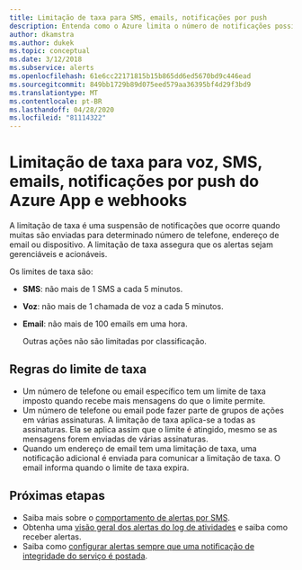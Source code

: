 ```yaml
---
title: Limitação de taxa para SMS, emails, notificações por push
description: Entenda como o Azure limita o número de notificações possíveis de webhook, email, push do Azure App ou SMS de um grupo de ações.
author: dkamstra
ms.author: dukek
ms.topic: conceptual
ms.date: 3/12/2018
ms.subservice: alerts
ms.openlocfilehash: 61e6cc22171815b15b865dd6ed5670bd9c446ead
ms.sourcegitcommit: 849bb1729b89d075eed579aa36395bf4d29f3bd9
ms.translationtype: MT
ms.contentlocale: pt-BR
ms.lasthandoff: 04/28/2020
ms.locfileid: "81114322"
---
```

# <a name="rate-limiting-for-voice-sms-emails-azure-app-push-notifications-and-webhook-posts"></a>Limitação de taxa para voz, SMS, emails, notificações por push do Azure App e webhooks
A limitação de taxa é uma suspensão de notificações que ocorre quando muitas são enviadas para determinado número de telefone, endereço de email ou dispositivo. A limitação de taxa assegura que os alertas sejam gerenciáveis e acionáveis.

Os limites de taxa são:

- **SMS**: não mais de 1 SMS a cada 5 minutos.
- **Voz**: não mais de 1 chamada de voz a cada 5 minutos.
- **Email**: não mais de 100 emails em uma hora.
 
  Outras ações não são limitadas por classificação.

## <a name="rate-limit-rules"></a>Regras do limite de taxa
- Um número de telefone ou email específico tem um limite de taxa imposto quando recebe mais mensagens do que o limite permite.
- Um número de telefone ou email pode fazer parte de grupos de ações em várias assinaturas. A limitação de taxa aplica-se a todas as assinaturas. Ela se aplica assim que o limite é atingido, mesmo se as mensagens forem enviadas de várias assinaturas.
- Quando um endereço de email tem uma limitação de taxa, uma notificação adicional é enviada para comunicar a limitação de taxa. O email informa quando o limite de taxa expira.

## <a name="next-steps"></a>Próximas etapas ##
* Saiba mais sobre o [comportamento de alertas por SMS](alerts-sms-behavior.md).
* Obtenha uma [visão geral dos alertas do log de atividades](alerts-overview.md) e saiba como receber alertas.  
* Saiba como [configurar alertas sempre que uma notificação de integridade do serviço é postada](../../azure-monitor/platform/alerts-activity-log-service-notifications.md).

